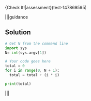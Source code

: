 {Check It!|assessment}(test-147869595)

|||guidance
## Solution
```python
# Get N from the command line
import sys
N= int(sys.argv[1])

# Your code goes here
total = 0
for i in range(0, N + 1):
  total = total + (i * i)

print(total)
```
|||